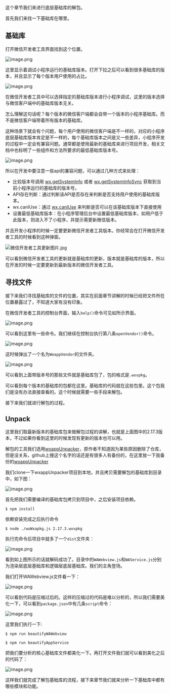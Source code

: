 ﻿这个章节我们来进行底层基础库的解包。

首先我们来找一下基础库在哪里。

## 基础库

打开微信开发者工具界面找到这个位置。

![image.png](https://p3-juejin.byteimg.com/tos-cn-i-k3u1fbpfcp/36cd28a5b77c409694050f00b768df97~tplv-k3u1fbpfcp-watermark.image)

这里显示着调试小程序运行的基础库版本。打开下拉之后可以看到很多基础库的版本，并且显示了每个版本用户使用的占比。

![image.png](https://p9-juejin.byteimg.com/tos-cn-i-k3u1fbpfcp/ba0909aac42a4930931d78f0d91de03f~tplv-k3u1fbpfcp-watermark.image)

在微信开发者工具中可以选择指定的基础库版本进行小程序调试，这里的版本选择与微信客户端中的基础库版本无关。

怎么理解这句话呢？每个版本的微信客户端都会自带一个版本的小程序基础库。而不是微信客户端带着所有版本的基础库。

这种场景下就会有个问题，每个用户使用的微信客户端是不一样的，对应的小程序底层基础库版本肯定是不一样的，每个基础库版本之间是又一些差异，小程序开发的过程中一定会有兼容问题。通常都是使用最新的基础库来进行项目开发，相关文档中也标明了一些组件和方法所要求的最低基础库版本号。

![image.png](https://p3-juejin.byteimg.com/tos-cn-i-k3u1fbpfcp/692ebcc303e745f4bb21b42f0da6f23a~tplv-k3u1fbpfcp-watermark.image?)

所以在开发中要注意一些api的兼容问题，可以通过几种方式来处理：

- 比较版本号调用 [wx.getSystemInfo](https://developers.weixin.qq.com/miniprogram/dev/api/base/system/wx.getSystemInfo.html) 或者 [wx.getSystemInfoSync](https://developers.weixin.qq.com/miniprogram/dev/api/base/system/wx.getSystemInfoSync.html) 获取到当前小程序运行的基础库的版本号。
- API存在判断：通过判断该API是否存在来判断是否支持用户使用的基础库版本。
- wx.canIUse：通过 [wx.canIUse](https://developers.weixin.qq.com/miniprogram/dev/api/base/wx.canIUse.html) 来判断是否可以在该基础库版本下直接使用
- 设置最低基础库版本：在小程序管理后台中设置最低基础库版本，如用户低于此版本，则进入不了小程序，并提示需更新微信版本。

并且开发小程序的时候一定要更新微信开发者工具版本。你经常会在打开微信开发者工具的时候看到这种弹窗。

![微信开发者工具更新图片.jpg](https://p6-juejin.byteimg.com/tos-cn-i-k3u1fbpfcp/977e5561477a4a5aa591c79fc92eabdd~tplv-k3u1fbpfcp-watermark.image)

可以看到微信开发者工具的更新就是基础库的更新，版本就是基础库的版本，所以在开发的时候一定要更新到最新版本的微信开发者工具。

## 寻找文件

接下来我们寻找基础库的文件的位置，其实在前面章节讲解的时候已经把文件所在位置暴露过了，不知道大家有没有印象。

在微信开发者工具的控制台界面，输入`help()`命令可见如所示界面。

![image.png](https://p9-juejin.byteimg.com/tos-cn-i-k3u1fbpfcp/6caa2f288d7e4f49b387dd8414cf911c~tplv-k3u1fbpfcp-watermark.image)

可以看到这里有一些命令。我们继续在控制台执行第八条`openVendor()`命令。

![image.png](https://p3-juejin.byteimg.com/tos-cn-i-k3u1fbpfcp/8ed5a5ccf48b4a4fa12a3f7da7218d31~tplv-k3u1fbpfcp-watermark.image)

这时候弹出了一个名为`WeappVendor`的文件夹。

![image.png](https://p1-juejin.byteimg.com/tos-cn-i-k3u1fbpfcp/ba7ad0e85d894e9d96a7f334246d69c5~tplv-k3u1fbpfcp-watermark.image)

可以看到上面带版本号的那些文件就是基础库包了，包的格式是`.wxvpkg`。

可以看到每个版本的基础库的包都在这里。基础库的代码就在这些包里。这个包我们是没有办法直接查看的。这个时候就需要一些手段来解包。

接下来我们就进行解包的过程。

## Unpack

这里我们取最新版本的基础库包来做解包过程的讲解，也就是上面图中的2.17.3版本，不过如果你看到这里的时候发现有更新的版本也可以用。

解包的工具我们选用[wxappUnpacker](https://github.com/qwerty472123/wxappUnpacker)，原作者不知道因为某些原因删除了仓库，但是没关系，github上搜这个名字的话还是有很多人有备份的，在这里放一下我备份的[wxappUnpacker](https://github.com/csj5588/wxappUnpacker)

我们clone一下wxappUnpacker项目到本地，并且拷贝需要解包的基础库到目录中，如下图：

![image.png](https://p6-juejin.byteimg.com/tos-cn-i-k3u1fbpfcp/b421d81d198848d781f955f5cfaa6f8b~tplv-k3u1fbpfcp-watermark.image)

首先把我们需要编译的基础库包拷贝到项目中，之后安装项目依赖。

`$ npm install`

依赖安装完成之后执行命令

`$ node ./wuWxapkg.js 2.17.3.wxvpkg `

执行完命令后项目中就多了一个`dist`文件夹：

![image.png](https://p3-juejin.byteimg.com/tos-cn-i-k3u1fbpfcp/d604a453016748998d8d0df2bae79730~tplv-k3u1fbpfcp-watermark.image)

看到如上图所示的话就解码成功了。目录中的`WAWebview.js`和`WAService.js`分别为渲染层底层基础库和逻辑层底层基础库。我们的主角登场。

我们打开WAWebview.js文件看一下：

![image.png](https://p3-juejin.byteimg.com/tos-cn-i-k3u1fbpfcp/375146f636cd4ecf835aaefffbe14ba1~tplv-k3u1fbpfcp-watermark.image)

可以看到代码是压缩过后的。这样的压缩过的代码是难以分析的，所以我们需要美化一下，可以看到`package.json`中有几条`script`命令：

![image.png](https://p3-juejin.byteimg.com/tos-cn-i-k3u1fbpfcp/9c6c2d504ae14fafb95ac4c7e674de6a~tplv-k3u1fbpfcp-watermark.image)

这里我们执行一下:

```nodejs
$ npm run beautifyWAWebview
```
```nodejs
$ npm run beautifyAppService
```
把我们要分析的核心基础库文件都美化一下。再打开文件我们就可以看到美化之后的代码了：

![image.png](https://p1-juejin.byteimg.com/tos-cn-i-k3u1fbpfcp/382e66e2c1bb4674a6b03733908bd38e~tplv-k3u1fbpfcp-watermark.image)

这样我们就完成了解包基础库的流程，接下来章节我们就来分析一下基础库中都有哪些模块和功能。














